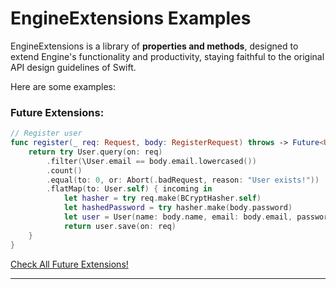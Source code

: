 # EngineExtensions Examples

EngineExtensions is a library of **properties and methods**, designed to extend Engine's functionality and productivity, staying faithful to the original API design guidelines of Swift.

Here are some examples:

### Future Extensions:

```swift
// Register user
func register(_ req: Request, body: RegisterRequest) throws -> Future<User> {
    return try User.query(on: req)
        .filter(\User.email == body.email.lowercased())
        .count()
        .equal(to: 0, or: Abort(.badRequest, reason: "User exists!"))
        .flatMap(to: User.self) { incoming in
            let hasher = try req.make(BCryptHasher.self)
            let hashedPassword = try hasher.make(body.password)
            let user = User(name: body.name, email: body.email, password: hashedPassword)
            return user.save(on: req)
    }
}
```

[Check All Future Extensions!](https://github.com/vapor-community/engine-extensions/blob/master/Sources/EngineExtensions/FutureExtensions.swift)

---
